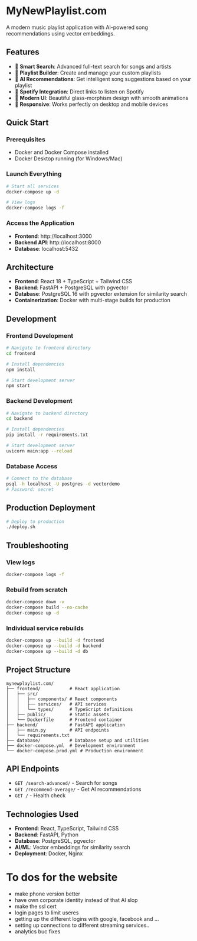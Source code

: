 # MyNewPlaylist.com

A modern music playlist application with AI-powered song recommendations using vector embeddings.

## Features

- 🎵 **Smart Search**: Advanced full-text search for songs and artists
- 📝 **Playlist Builder**: Create and manage your custom playlists
- 🤖 **AI Recommendations**: Get intelligent song suggestions based on your playlist
- 🎸 **Spotify Integration**: Direct links to listen on Spotify
- 🎨 **Modern UI**: Beautiful glass-morphism design with smooth animations
- 📱 **Responsive**: Works perfectly on desktop and mobile devices

## Quick Start

### Prerequisites
- Docker and Docker Compose installed
- Docker Desktop running (for Windows/Mac)

### Launch Everything

```bash
# Start all services
docker-compose up -d

# View logs
docker-compose logs -f
```

### Access the Application

- **Frontend**: http://localhost:3000
- **Backend API**: http://localhost:8000
- **Database**: localhost:5432

## Architecture

- **Frontend**: React 18 + TypeScript + Tailwind CSS
- **Backend**: FastAPI + PostgreSQL with pgvector
- **Database**: PostgreSQL 16 with pgvector extension for similarity search
- **Containerization**: Docker with multi-stage builds for production

## Development

### Frontend Development

```bash
# Navigate to frontend directory
cd frontend

# Install dependencies
npm install

# Start development server
npm start
```

### Backend Development

```bash
# Navigate to backend directory
cd backend

# Install dependencies
pip install -r requirements.txt

# Start development server
uvicorn main:app --reload
```

### Database Access

```bash
# Connect to the database
psql -h localhost -U postgres -d vectordemo
# Password: secret
```

## Production Deployment

```bash
# Deploy to production
./deploy.sh
```

## Troubleshooting

### View logs
```bash
docker-compose logs -f
```

### Rebuild from scratch
```bash
docker-compose down -v
docker-compose build --no-cache
docker-compose up -d
```

### Individual service rebuilds
```bash
docker-compose up --build -d frontend
docker-compose up --build -d backend
docker-compose up --build -d db
```

## Project Structure

```
mynewplaylist.com/
├── frontend/           # React application
│   ├── src/
│   │   ├── components/ # React components
│   │   ├── services/   # API services
│   │   └── types/      # TypeScript definitions
│   ├── public/         # Static assets
│   └── Dockerfile      # Frontend container
├── backend/            # FastAPI application
│   ├── main.py         # API endpoints
│   └── requirements.txt
├── database/           # Database setup and utilities
├── docker-compose.yml  # Development environment
└── docker-compose.prod.yml # Production environment
```

## API Endpoints

- `GET /search-advanced/` - Search for songs
- `GET /recommend-average/` - Get AI recommendations
- `GET /` - Health check

## Technologies Used

- **Frontend**: React, TypeScript, Tailwind CSS
- **Backend**: FastAPI, Python
- **Database**: PostgreSQL, pgvector
- **AI/ML**: Vector embeddings for similarity search
- **Deployment**: Docker, Nginx 

# To dos for the website
- make phone version better 
- have own corporate identity instead of that AI slop
- make the ssl cert
- login pages to limit useres
- getting up the different logins with google, facebook and ...
- setting up connections to different streaming services..
- analytics buc fixes 
